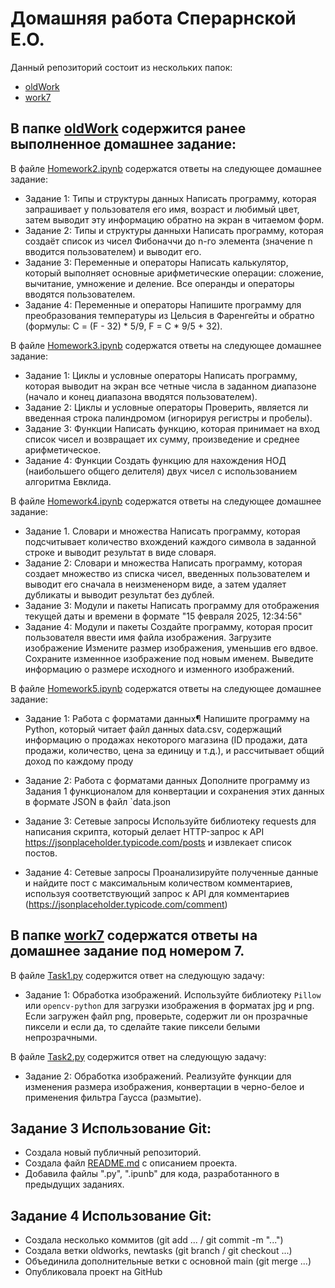 # Домашняя работа Сперарнской Е.О. 
Данный репозиторий состоит из нескольких папок:
* [oldWork](oldWork) 
* [work7](work7)


## В папке [oldWork](oldWork) содержится ранее выполненное домашнее задание:

В файле [Homework2.ipynb](oldWork%2FHomework2.ipynb) содержатся ответы на следующее домашнее задание:
* Задание 1: Типы и структуры данных
Написать программу, которая запрашивает у пользователя его имя, возраст и любимый цвет, затем выводит эту информацию обратно на экран в читаемом форм.
* Задание 2: Типы и структуры данныхи
Написать программу, которая создаёт список из чисел Фибоначчи до n-го элемента (значение n вводится пользователем) и выводит его.
* Задание 3: Переменные и операторы
Написать калькулятор, который выполняет основные арифметические операции: сложение, вычитание, умножение и деление. Все операнды и операторы вводятся пользователем.
* Задание 4: Переменные и операторы
Напишите программу для преобразования температуры из Цельсия в Фаренгейты и обратно (формулы: C = (F - 32) * 5/9, F = C * 9/5 + 32).

В файле [Homework3.ipynb](oldWork%2FHomework3.ipynb) содержатся ответы на следующее домашнее задание:

* Задание 1: Циклы и условные операторы
Написать программу, которая выводит на экран все четные числа в заданном диапазоне (начало и конец диапазона вводятся пользователем).
* Задание 2: Циклы и условные операторы
Проверить, является ли введенная строка палиндромом (игнорируя регистры и пробелы).
* Задание 3: Функции
Написать функцию, которая принимает на вход список чисел и возвращает их сумму, произведение и среднее арифметическое.
* Задание 4: Функции
Создать функцию для нахождения НОД (наибольшего общего делителя) двух чисел с использованием алгоритма Евклида.

В файле [Homework4.ipynb](oldWork%2FHomework4.ipynb) содержатся ответы на следующее домашнее задание:
* Задание 1. Словари и множества
Написать программу, которая подсчитывает количество вхождений каждого символа в заданной строке и выводит результат в виде словаря.
* Задание 2: Словари и множества
Написать программу, которая создает множество из списка чисел, введенных пользователем и выводит его сначала в неизмененорм виде, а затем удаляет дубликаты и выводит результат без дублей.
* Задание 3: Модули и пакеты
Написать программу для отображения текущей даты и времени в формате "15 февраля 2025, 12:34:56"
* Задание 4: Модули и пакеты
Создайте программу, которая просит пользователя ввести имя файла изображения.
Загрузите изображение
Измените размер изображения, уменьшив его вдвое.
Сохраните изменнное изображение под новым именем.
Выведите информацию о размере исходного и изменного изображений.


В файле [Homework5.ipynb](oldWork%2FHomework5.ipynb)
содержатся ответы на следующее домашнее задание:

* Задание 1: Работа с форматами данных¶
Напишите программу на Python, который читает файл данных data.csv, содержащий информацию о 
продажах некоторого магазина (ID продажи, дата продажи, количество, цена за единицу и т.д.), и рассчитывает общий доход по каждому проду

* Задание 2: Работа с форматами данных
Дополните программу из Задания 1 функционалом для конвертации и сохранения этих данных в формате JSON 
в файл `data.json
* Задание 3: Сетевые запросы
Используйте библиотеку requests для написания скрипта, который делает HTTP-запрос к API https://jsonplaceholder.typicode.com/posts и извлекает список постов.
* Задание 4: Сетевые запросы Проанализируйте полученные данные и найдите пост с максимальным количеством 
комментариев, используя соответствующий запрос к API для комментариев (https://jsonplaceholder.typicode.com/comment)

## В папке [work7](work7) содержатся ответы на домашнее задание под номером 7.
В файле [Task1.py](work7%2FTask1.py) содержится ответ на следующую задачу:
* Задание 1: Обработка изображений. Используйте библиотеку `Pillow` или `opencv-python` для
загрузки изображения в форматах jpg и png. Если загружен
файл png, проверьте, содержит ли он прозрачные пиксели
и если да, то сделайте такие пиксели белыми
непрозрачными.

В файле [Task2.py](work7%2FTask2.py) содержится ответ на следующую задачу:
* Задание 2: Обработка изображений. Реализуйте функции для изменения размера изображения,
конвертации в черно-белое и применения фильтра Гаусса
(размытие).

## Задание 3 Использование Git:
* Создала новый публичный репозиторий.
* Создала файл [README.md](README.md) с описанием проекта.
* Добавила файлы ".py", ".ipunb"
для кода, разработанного в предыдущих заданиях.

## Задание 4 Использование Git:
* Создала несколько коммитов (git add ... / git commit -m "...")
* Создала ветки oldworks, newtasks (git branch / git checkout ...)
* Объединила дополнительные ветки с основной main (git merge ...)
* Опубликовала проект на GitHub